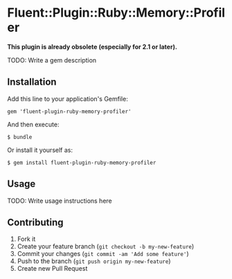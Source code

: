 # Fluent::Plugin::Ruby::Memory::Profiler

**This plugin is already obsolete (especially for 2.1 or later).**

TODO: Write a gem description

## Installation

Add this line to your application's Gemfile:

    gem 'fluent-plugin-ruby-memory-profiler'

And then execute:

    $ bundle

Or install it yourself as:

    $ gem install fluent-plugin-ruby-memory-profiler

## Usage

TODO: Write usage instructions here

## Contributing

1. Fork it
2. Create your feature branch (`git checkout -b my-new-feature`)
3. Commit your changes (`git commit -am 'Add some feature'`)
4. Push to the branch (`git push origin my-new-feature`)
5. Create new Pull Request
